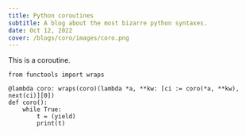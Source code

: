 ```yaml
---
title: Python coroutines
subtitle: A blog about the most bizarre python syntaxes.
date: Oct 12, 2022
cover: /blogs/coro/images/coro.png
---
```


This is a coroutine.


```
from functools import wraps

@lambda coro: wraps(coro)(lambda *a, **kw: [ci := coro(*a, **kw), next(ci)][0])
def coro():
    while True:
        t = (yield)
        print(t)
```